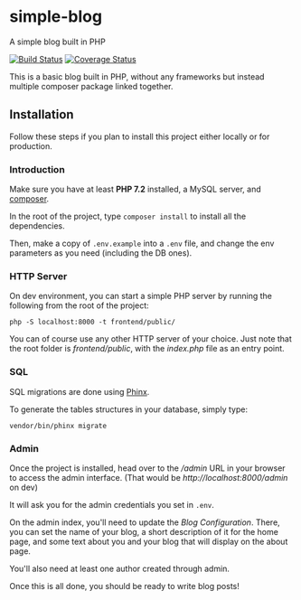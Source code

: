 # simple-blog
A simple blog built in PHP


[![Build Status](https://travis-ci.org/gabriel-detassigny/simple-blog.svg?branch=master)](https://travis-ci.org/gabriel-detassigny/simple-blog) [![Coverage Status](https://coveralls.io/repos/github/gabriel-detassigny/simple-blog/badge.svg)](https://coveralls.io/github/gabriel-detassigny/simple-blog)

This is a basic blog built in PHP, without any frameworks but instead multiple composer package linked together.

## Installation

Follow these steps if you plan to install this project either locally or for production.

### Introduction

Make sure you have at least **PHP 7.2** installed, a MySQL server, and [composer](https://getcomposer.org/).

In the root of the project, type `composer install` to install all the dependencies.

Then, make a copy of `.env.example` into a `.env` file, and change the env parameters as you need (including the DB ones).

### HTTP Server


On dev environment, you can start a simple PHP server by running the following from the root of the project:
```
php -S localhost:8000 -t frontend/public/
```

You can of course use any other HTTP server of your choice. 
Just note that the root folder is _frontend/public_, with the _index.php_ file as an entry point.

### SQL

SQL migrations are done using [Phinx](https://phinx.org).

To generate the tables structures in your database, simply type:
```
vendor/bin/phinx migrate
```

### Admin

Once the project is installed, head over to the _/admin_ URL in your browser to access the admin interface.
(That would be _http://localhost:8000/admin_ on dev)

It will ask you for the admin credentials you set in `.env`.

On the admin index, you'll need to update the _Blog Configuration_.
There, you can set the name of your blog, a short description of it for the home page, 
and some text about you and your blog that will display on the about page.

You'll also need at least one author created through admin.

Once this is all done, you should be ready to write blog posts!
